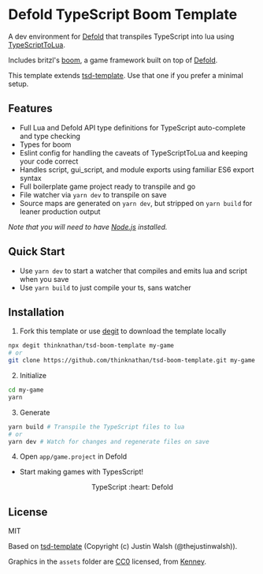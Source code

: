 # Defold TypeScript Boom Template

A dev environment for [Defold](https://defold.com/) that transpiles TypeScript into lua using [TypeScriptToLua](https://github.com/TypeScriptToLua/TypeScriptToLua).

Includes britzl's [boom](https://github.com/britzl/boom/), a game framework built on top of [Defold](https://defold.com/).

This template extends [tsd-template](https://github.com/ts-defold/tsd-template). Use that one if you prefer a minimal setup.

## Features

- Full Lua and Defold API type definitions for TypeScript auto-complete and type checking
- Types for boom
- Eslint config for handling the caveats of TypeScriptToLua and keeping your code correct
- Handles script, gui_script, and module exports using familiar ES6 export syntax
- Full boilerplate game project ready to transpile and go
- File watcher via `yarn dev` to transpile on save
- Source maps are generated on `yarn dev`, but stripped on `yarn build` for leaner production output

_Note that you will need to have [Node.js](https://nodejs.org) installed._

## Quick Start

- Use `yarn dev` to start a watcher that compiles and emits lua and script when you save
- Use `yarn build` to just compile your ts, sans watcher

## Installation

1. Fork this template or use [degit](https://www.npmjs.com/package/degit) to download the template locally

```bash
npx degit thinknathan/tsd-boom-template my-game
# or
git clone https://github.com/thinknathan/tsd-boom-template.git my-game
```

2. Initialize

```bash
cd my-game
yarn
```

3. Generate

```bash
yarn build # Transpile the TypeScript files to lua
# or
yarn dev # Watch for changes and regenerate files on save
```

4. Open `app/game.project` in Defold

- Start making games with TypesScript!

<p align="center" class="h4">
  TypeScript :heart: Defold
</p>

## License

MIT

Based on [tsd-template](https://github.com/ts-defold/tsd-template) (Copyright (c) Justin Walsh (@thejustinwalsh)).

Graphics in the `assets` folder are [CC0](https://creativecommons.org/share-your-work/public-domain/cc0/) licensed, from [Kenney](https://kenney.nl/assets).
